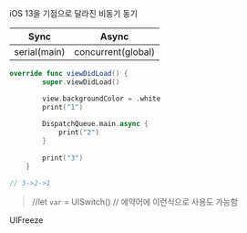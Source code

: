 iOS 13을 기점으로 달라진 비동기 동기


| Sync         | Async              |
| ------------ | ------------------ |
| serial(main) | concurrent(global) |


```swift
override func viewDidLoad() {
        super.viewDidLoad()

        view.backgroundColor = .white
        print("1")
        
        DispatchQueue.main.async {
            print("2")
        }
        
        print("3")
    }

// 3->2->1
```

> //let `var` = UISwitch() // 에약어에 이런식으로 사용도 가능함


UIFreeze

